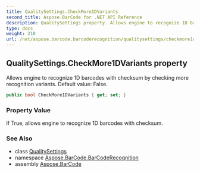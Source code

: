 ```yaml
---
title: QualitySettings.CheckMore1DVariants
second_title: Aspose.BarCode for .NET API Reference
description: QualitySettings property. Allows engine to recognize 1D barcodes with checksum by checking more recognition variants. Default value False
type: docs
weight: 210
url: /net/aspose.barcode.barcoderecognition/qualitysettings/checkmore1dvariants/
---
```

## QualitySettings.CheckMore1DVariants property

Allows engine to recognize 1D barcodes with checksum by checking more recognition variants. Default value: False.

```csharp
public bool CheckMore1DVariants { get; set; }
```

### Property Value

If True, allows engine to recognize 1D barcodes with checksum.

### See Also

* class [QualitySettings](../)
* namespace [Aspose.BarCode.BarCodeRecognition](../../qualitysettings/)
* assembly [Aspose.BarCode](../../../)


